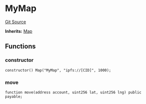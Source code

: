 # MyMap
[Git Source](https://github.com/nezz0746/lens-simple-map/blob/a30c376db312f36a38577517f8db496f70da23ed/src/examples/MyMap.sol)

**Inherits:**
[Map](/src/Map.sol/contract.Map.md)


## Functions
### constructor


```solidity
constructor() Map("MyMap", "ipfs://[CID]", 1000);
```

### move


```solidity
function move(address account, uint256 lat, uint256 lng) public payable;
```

